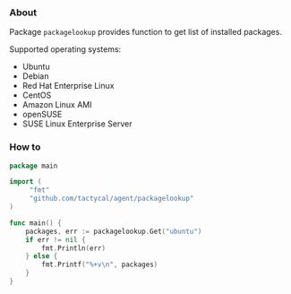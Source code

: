 ### About

Package `packagelookup` provides function to get list of installed packages.

Supported operating systems:

* Ubuntu
* Debian
* Red Hat Enterprise Linux
* CentOS
* Amazon Linux AMI
* openSUSE
* SUSE Linux Enterprise Server


### How to

```go
package main

import (
     "fmt"
     "github.com/tactycal/agent/packagelookup"
)

func main() {
    packages, err := packagelookup.Get("ubuntu")
    if err != nil {
        fmt.Println(err)
    } else {
        fmt.Printf("%+v\n", packages)
    }
}
```
